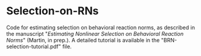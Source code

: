 # Selection-on-RNs
Code for estimating selection on behavioral reaction norms, as described in the manuscript "*Estimating Nonlinear Selection on Behavioral Reaction Norms*" (Martin, in prep.). A detailed tutorial is available in the "BRN-selection-tutorial.pdf" file.
